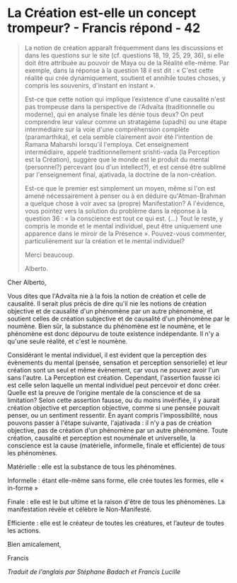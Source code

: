 # La Création est-elle un concept trompeur? - Francis répond - 42

>La notion de création apparaît fréquemment dans les discussions et dans les questions sur le site (cf. questions 18, 19, 25, 29, 36), si elle doit être attribuée au pouvoir de Maya ou de la Réalité elle-même. Par exemple, dans la réponse à la question 18 il est dit : « C'est cette réalité qui crée dynamiquement, soutient et annihile toutes choses, y compris les souvenirs, d'instant en instant ».
>
>Est-ce que cette notion qui implique l’existence d'une causalité n'est pas trompeuse dans la perspective de l'Advaïta (traditionnelle ou moderne), qui en analyse finale les dénie tous deux? On peut comprendre leur valeur comme un stratagème (upadhi) ou une étape intermédiaire sur la voie d'une compréhension complète (paramarthika), et cela semble clairement avoir été l'intention de Ramana Maharshi lorsqu'il l'employa. Cet enseignement intermédiaire, appelé traditionnellement srishti-vada (la Perception est la Création), suggère que le monde est le produit du mental (personnel?) percevant (ou d'un intellect?), et est censé être sublimé par l'enseignement final, ajativada, la doctrine de la non-création.
>
>Est-ce que le premier est simplement un moyen, même si l'on est amené nécessairement à penser ou à en déduire qu'Atman-Brahman a quelque chose à voir avec sa (propre) Manifestation? A l'évidence, vous pointez vers la solution du problème dans la réponse à la question 36 : « la conscience est tout ce qui est. (...) Tout le reste, y compris le monde et le mental individuel, peut être uniquement une apparence dans le miroir de la Présence ». Pouvez-vous commenter, particulièrement sur la création et le mental individuel?
>
>Merci beaucoup.
>
>Alberto.

Cher Alberto,

Vous dites que l'Advaïta nie à la fois la notion de création et celle de causalité. Il serait plus précis de dire qu'il nie les notions de création objective et de causalité d'un phénomène par un autre phénomène, et soutient celles de création subjective et de causalité d'un phénomène par le noumène. Bien sûr, la substance du phénomène est le noumène, et le phénomène est donc dépourvu de toute existence indépendante. Il n'y a qu'une seule réalité, et c'est le noumène.

Considérant le mental individuel, il est évident que la perception des évènements du mental (pensée, sensation et perception sensorielle) et leur création sont un seul et même évènement, car vous ne pouvez avoir l'un sans l'autre. La Perception est création. Cependant, l'assertion fausse ici est celle selon laquelle un mental individuel peut percevoir et donc créer. Quelle est la preuve de l’origine mentale de la conscience et de sa limitation? Selon cette assertion fausse, ou du moins invérifiée, il y aurait création objective et perception objective, comme si une pensée pouvait penser, ou un sentiment ressentir. En ayant compris l’impossibilité, nous pouvons passer à l'étape suivante, l'ajativada : il n'y a pas de création objective, pas de création d'un phénomène par un autre phénomène. Toute création, causalité et perception est nouménale et universelle, la conscience est la cause (matérielle, informelle, finale et efficiente) de tous les phénomènes.

Matérielle : elle est la substance de tous les phénomènes.

Informelle : étant elle-même sans forme, elle crée toutes les formes, elle « in-forme »

Finale : elle est le but ultime et la raison d'être de tous les phénomènes. La manifestation révèle et célèbre le Non-Manifesté.

Efficiente : elle est le créateur de toutes les créatures, et l’auteur de toutes les actions.

Bien amicalement,

Francis

_Traduit de l'anglais par Stéphane Badach et Francis Lucille_

